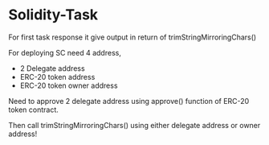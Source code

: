 # Solidity-Task
For first task response it give output in return of trimStringMirroringChars()

For deploying SC need 4 address,
- 2 Delegate address
- ERC-20 token address 
- ERC-20 token owner address

Need to approve 2 delegate address using approve() function of ERC-20 token contract.

Then call trimStringMirroringChars() using either delegate address or owner address!
